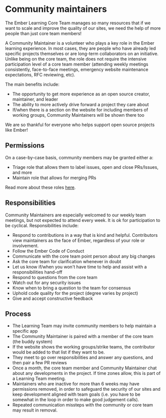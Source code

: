 # Community maintainers

The Ember Learning Core Team manages so many resources that if we want to scale and improve the quality of our sites, we need the help of more people than just core team members!

A Community Maintainer is a volunteer who plays a key role in the Ember learning experience.
In most cases, they are people who have already led specific projects themselves or are long-term collaborators on an initiative.
Unlike being on the core team, the role does not require the intensive participation level of a core team member (attending weekly meetings consistently, face-to-face meetings, emergency website maintenance expectations, RFC reviewing, etc).

The main benefits include:
- The opportunity to get more experience as an open source creator, maintainer, and leader 
- The ability to more actively drive forward a project they care about
- If/when there is a section on the website for including members of working groups, Community Maintainers will be shown there too

We are so thankful for everyone who helps support open source projects like Ember!

## Permissions

On a case-by-case basis, community members may be granted either a:

- Triage role that allows them to label issues, open and close PRs/Issues, and more
- Maintain role that allows for merging PRs

Read more about these roles [here](https://help.github.com/en/articles/repository-permission-levels-for-an-organization).

## Responsibilities

Community Maintainers are especially welcomed to our weekly team meetings, but not expected to attend every week. It is ok for participation to be cyclical. Responsibilities include:

- Respond to contributions in a way that is kind and helpful. Contributors view maintainers as the face of Ember, regardless of your role or involvement.
- Follow the Ember Code of Conduct
- Communicate with the core team point person about any big changes
- Ask the core team for clarification whenever in doubt
- Let us know if/when you won't have time to help and assist with a responsibilities hand-off
- Respond to questions from the core team
- Watch out for any security issues
- Know when to bring a question to the team for consensus
- Uphold code quality for the project (degree varies by project)
- Give and accept constructive feedback

## Process

- The Learning Team may invite community members to help maintain a specific app
- The Community Maintainer is paired with a member of the core team (the buddy system)
- If the website shows the working groups/strike teams, the contributor would be added to that list if they want to be.
- They meet to go over responsibilities and answer any questions, and then pair a few PR reviews
- Once a month, the core team member and Community Maintainer chat about any developments in the project. If time zones allow, this is part of a Learning Team meeting.
- Maintainers who are inactive for more than 6 weeks may have permissions removed, in order to safeguard the security of our sites and keep development aligned with team goals (i.e. you have to be somewhat in the loop in order to make good judgement calls).
- Repeated communication missteps with the community or core team may result in removal.
